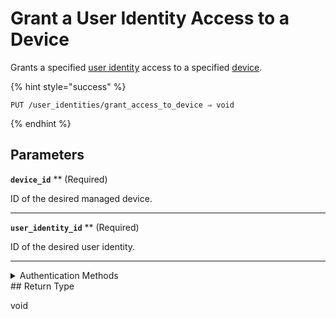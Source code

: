 # Grant a User Identity Access to a Device

Grants a specified [user identity](https://docs.seam.co/latest/capability-guides/mobile-access-in-development/managing-mobile-app-user-accounts-with-user-identities#what-is-a-user-identity) access to a specified [device](../../core-concepts/devices/README.md).

{% hint style="success" %}
```
PUT /user_identities/grant_access_to_device ⇒ void
```
{% endhint %}

## Parameters

**`device_id`** **
 (Required)

ID of the desired managed device.

---

**`user_identity_id`** **
 (Required)

ID of the desired user identity.

---


<details>

<summary>Authentication Methods</summary>

- API key
- Personal access token
  <br>Must also include the `seam-workspace` header in the request.
</details>
## Return Type

void
